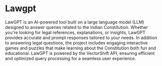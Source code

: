 # Lawgpt
LawGPT is an AI-powered tool built on a large language model (LLM) designed to answer queries related to the Indian Constitution. Whether you're looking for legal references, explanations, or insights, LawGPT provides accurate and prompt responses tailored to your needs. In addition to answering legal questions, the project includes engaging interactive games and puzzles that make learning about the Constitution both fun and educational. LawGPT is powered by the VectorShift API, ensuring efficient and optimized query processing for a seamless user experience.
